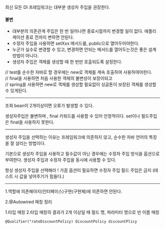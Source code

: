 최신 모든 DI 프레임워크는 대부분 생성자 주입을 권장한다.

#### 불변
- 대부분의 의존관계 주입은 한 번 일어나면 종료시점까지 변경할 일이 없다. 애플리케이션 종료 전까지 변하면 안된다.
-  수정자 주입을 사용하면 setXxx 메서드를, public으로 열어두어야한다.
- 누군가 실수로 변경할 수 있고, 변경하면 안되는 메서드를 열어두는것은 좋은 설계 방법이 아니다.
- 생성자 주입은 객체를 생성할 때 한 번만 호출되도록 설정한다.

// test를 순수한 자바로 할 경우에는 new로 객체를 계속 호출하여 사용하여야한다.  
// final을 사용하면 처음 사용한 객체의 불변성이 보장이되고  
// spring을 사용하면 new로 객체를 생성할 필요없이 싱글톤이 보장된 객체를 생성할 수 있게된다.

---

조회 bean이 2개이상이면 오류가 발생할 수 있다.

생성자주입은 불변하며 , final 키워드를 사용할 수 있어 안정적이다.
set이나 필드주입은 final을 사용하지 못한다.

---

생성자 주입을 선택하는 이유는 프레임워크에 의존하지 않고, 
순수한 자바 언어의 특징을 잘 살리는 방법이다.

기본으로 생성자 주입을 사용하고 필수값이 아닌 경우에는 수정자 주입 방식을 옵션으로 부여한다. 생성자 주입과 수정자 주입을 동시에 사용할 수 있다.

항상 생성자 주입을 선택해라 ! 가끔 옵션이 필요하면 수정자 주입
필드 주입은 금지 (테스트 시 값을 넣어주기가 힘들다.)

---

1.역할에 의존해야지(인터페이스)구현(구현체)에 의존하면 안된다.

2.@Autowired 매칭 정리

1.타입 매칭
2.타입 매칭의 결과가 2개 이상일 때 필드 명, 파라미터 명으로 빈 이름 매칭

`@Qualifier("rateDiscountPolicy) DiscountPolicy discountPlicy`